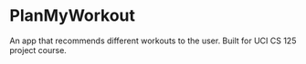 # PlanMyWorkout
An app that recommends different workouts to the user. Built for UCI CS 125 project course.
